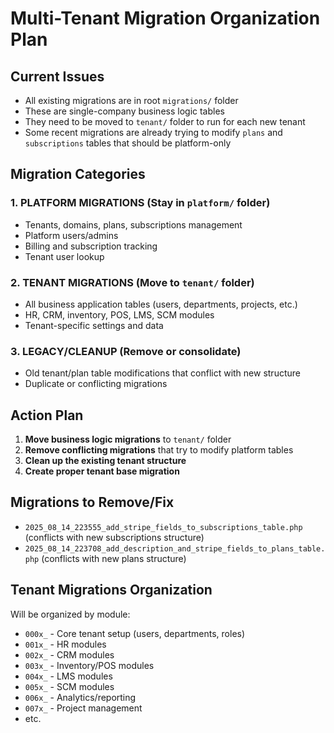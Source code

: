 # Multi-Tenant Migration Organization Plan

## Current Issues
- All existing migrations are in root `migrations/` folder 
- These are single-company business logic tables
- They need to be moved to `tenant/` folder to run for each new tenant
- Some recent migrations are already trying to modify `plans` and `subscriptions` tables that should be platform-only

## Migration Categories

### 1. PLATFORM MIGRATIONS (Stay in `platform/` folder)
- Tenants, domains, plans, subscriptions management
- Platform users/admins
- Billing and subscription tracking
- Tenant user lookup

### 2. TENANT MIGRATIONS (Move to `tenant/` folder)  
- All business application tables (users, departments, projects, etc.)
- HR, CRM, inventory, POS, LMS, SCM modules
- Tenant-specific settings and data

### 3. LEGACY/CLEANUP (Remove or consolidate)
- Old tenant/plan table modifications that conflict with new structure
- Duplicate or conflicting migrations

## Action Plan

1. **Move business logic migrations** to `tenant/` folder
2. **Remove conflicting migrations** that try to modify platform tables
3. **Clean up the existing tenant structure**
4. **Create proper tenant base migration**

## Migrations to Remove/Fix
- `2025_08_14_223555_add_stripe_fields_to_subscriptions_table.php` (conflicts with new subscriptions structure)
- `2025_08_14_223708_add_description_and_stripe_fields_to_plans_table.php` (conflicts with new plans structure)

## Tenant Migrations Organization
Will be organized by module:
- `000x_` - Core tenant setup (users, departments, roles)
- `001x_` - HR modules  
- `002x_` - CRM modules
- `003x_` - Inventory/POS modules
- `004x_` - LMS modules
- `005x_` - SCM modules
- `006x_` - Analytics/reporting
- `007x_` - Project management
- etc.
